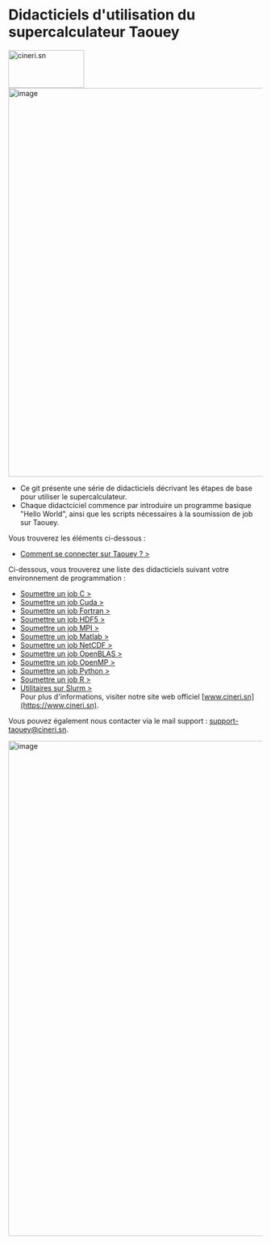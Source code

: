 # Didacticiels d'utilisation du supercalculateur Taouey
<img src="https://github.com/DiopBabacarEdu/TaoueY-HPC/assets/20286290/e589fd32-b4a3-4237-bf1d-6a8c78934325" alt="cineri.sn" width="150" height="75">
<img width="770" alt="image" src="https://github.com/DiopBabacarEdu/TaoueY-HPC/assets/20286290/b3bb98b4-047f-472c-ae61-d77733b97df9">

* Ce git présente une série de didacticiels décrivant les étapes de base pour utiliser le supercalculateur.
* Chaque didactciciel commence par introduire un programme basique "Hello World", ainsi que les scripts nécessaires à la soumission de job sur Taouey.

Vous trouverez les éléments ci-dessous :
* [Comment se connecter sur Taouey ? >](https://github.com/DiopBabacarEdu/TaoueY-HPC/tree/main/Comment%20se%20connecter%3F)

Ci-dessous, vous trouverez une liste des didacticiels suivant votre environnement de programmation :
* [Soumettre un job C >](https://github.com/DiopBabacarEdu/TaoueY-HPC/tree/main/C-C%2B%2B)
* [Soumettre un job Cuda >](https://github.com/DiopBabacarEdu/TaoueY-HPC/tree/main/Cuda)
*  [Soumettre un job Fortran >](https://github.com/DiopBabacarEdu/TaoueY-HPC/tree/main/Fortran)
*  [Soumettre un job HDF5 >](https://github.com/DiopBabacarEdu/TaoueY-HPC/blob/main/HDF5/readme.md)
*  [Soumettre un job MPI >](https://github.com/DiopBabacarEdu/TaoueY-HPC/tree/main/MPI)
*  [Soumettre un job Matlab >](https://github.com/DiopBabacarEdu/TaoueY-HPC/tree/main/Matlab)
*  [Soumettre un job NetCDF >](https://github.com/DiopBabacarEdu/TaoueY-HPC/tree/main/NetCDF)
*  [Soumettre un job OpenBLAS >](https://github.com/DiopBabacarEdu/TaoueY-HPC/tree/main/OpenBLAS)
*  [Soumettre un job OpenMP >](https://github.com/DiopBabacarEdu/TaoueY-HPC/tree/main/OPenMP)
*  [Soumettre un job Python >](https://github.com/DiopBabacarEdu/TaoueY-HPC/tree/main/Python)
*  [Soumettre un job R >](https://github.com/DiopBabacarEdu/TaoueY-HPC/tree/main/R)
*  [Utilitaires sur Slurm > ](https://github.com/DiopBabacarEdu/TaoueY-HPC/tree/main/SLURM)  
Pour plus d'informations, visiter notre site web officiel [www.cineri.sn](https://www.cineri.sn).

Vous pouvez également nous contacter via le mail support : [support-taouey@cineri.sn](support-taouey@cineri.sn).

<img width="981" alt="image" src="https://github.com/DiopBabacarEdu/TaoueY-HPC/assets/20286290/b109ef72-75c9-4b06-93a9-3a9ddc597575">
